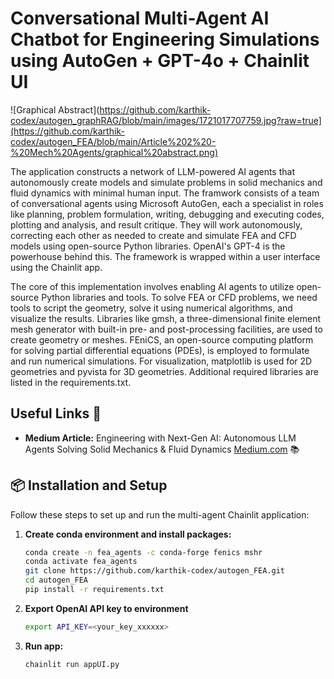 # Conversational Multi-Agent AI Chatbot for Engineering Simulations using AutoGen + GPT-4o + Chainlit UI

![Graphical Abstract](https://github.com/karthik-codex/autogen_graphRAG/blob/main/images/1721017707759.jpg?raw=true](https://github.com/karthik-codex/autogen_FEA/blob/main/Article%202%20-%20Mech%20Agents/graphical%20abstract.png)

The application constructs a network of LLM-powered AI agents that autonomously create models and simulate problems in solid mechanics and fluid dynamics with minimal human input. The framwork consists of a team of conversational agents using Microsoft AutoGen, each a specialist in roles like planning, problem formulation, writing, debugging and executing codes, plotting and analysis, and result critique. They will work autonomously, correcting each other as needed to create and simulate FEA and CFD models using open-source Python libraries. OpenAI's GPT-4 is the powerhouse behind this. The framework is wrapped within a user interface using the Chainlit app.

The core of this implementation involves enabling AI agents to utilize open-source Python libraries and tools. To solve FEA or CFD problems, we need tools to script the geometry, solve it using numerical algorithms, and visualize the results. Libraries like gmsh, a three-dimensional finite element mesh generator with built-in pre- and post-processing facilities, are used to create geometry or meshes. FEniCS, an open-source computing platform for solving partial differential equations (PDEs), is employed to formulate and run numerical simulations. For visualization, matplotlib is used for 2D geometries and pyvista for 3D geometries. Additional required libraries are listed in the requirements.txt.

## Useful Links 🔗

- **Medium Article:** Engineering with Next-Gen AI: Autonomous LLM Agents Solving Solid Mechanics & Fluid Dynamics [Medium.com](https://medium.com/@karthik.codex/autonomous-llm-agents-solving-solid-mechanics-fluid-dynamics-496cedf96073?source=friends_link&sk=85a2ed7a060aa5613907b5f1b15a1e39) 📚

## 📦 Installation and Setup

Follow these steps to set up and run the multi-agent Chainlit application:

1. **Create conda environment and install packages:**
    ```bash
    conda create -n fea_agents -c conda-forge fenics mshr
    conda activate fea_agents
    git clone https://github.com/karthik-codex/autogen_FEA.git
    cd autogen_FEA
    pip install -r requirements.txt    
    ```           
2. **Export OpenAI API key to environment**
    ```bash
    export API_KEY=<your_key_xxxxxx>
    ```    
3. **Run app:**
    ```bash
    chainlit run appUI.py
    ```                
